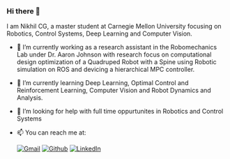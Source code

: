 ### Hi there 👋
I am Nikhil CG, a master student at Carnegie Mellon University focusing on Robotics, Control Systems, Deep Learning and Computer Vision.

- 🔭 I’m currently working as a research assistant in the Robomechanics Lab under Dr. Aaron Johnson with research focus on computational design optimization of a Quadruped Robot with a Spine using Robotic simulation on ROS and devicing a hierarchical MPC controller.
- 🌱 I’m currently learning Deep Learning, Optimal Control and Reinforcement Learning, Computer Vision and Robot Dynamics and Analysis.
- 🤔 I’m looking for help with full time oppurtunites in Robotics and Control Systems
- 📫 You can reach me at:
  
  <p>
  <a href="mailto:nchinnal@andrew.cmu.edu" target="_blank"><img alt="Gmail" src="https://img.shields.io/badge/Gmail-D14836?style=for-the-badge&logo=gmail&logoColor=white" /></a> 
  <a href="https://github.com/NikhilCG26" target="_blank"><img alt="Github" src="https://img.shields.io/badge/GitHub-%2312100E.svg?&style=for-the-badge&logo=Github&logoColor=white" /></a>  
  <a href="https://www.linkedin.com/in/nikhilcg/" target="_blank"><img alt="LinkedIn"src="https://img.shields.io/badge/linkedin-%230077B5.svg?&style=for-the-badge&logo=linkedin&logoColor=white"/></a>
  </p>

<!--
**NikhilCG26/NikhilCG26** is a ✨ _special_ ✨ repository because its `README.md` (this file) appears on your GitHub profile.

Here are some ideas to get you started:



- 👯 I’m looking to collaborate on ...
- 🤔 I’m looking for help with ...
- 💬 Ask me about ...
- 📫 How to reach me: ...
- 😄 Pronouns: ...
- ⚡ Fun fact: ...
-->
